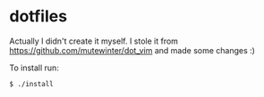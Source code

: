 dotfiles
========
Actually I didn't create it myself. I stole it from https://github.com/mutewinter/dot_vim and made some changes :)

To install run:

```
$ ./install
```
